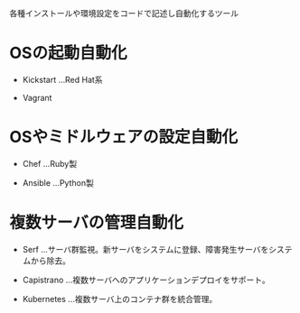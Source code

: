 各種インストールや環境設定をコードで記述し自動化するツール

# OSの起動自動化

- Kickstart …Red Hat系

- Vagrant

# OSやミドルウェアの設定自動化

- Chef …Ruby製

- Ansible …Python製

# 複数サーバの管理自動化

- Serf …サーバ群監視。新サーバをシステムに登録、障害発生サーバをシステムから除去。

- Capistrano …複数サーバへのアプリケーションデプロイをサポート。

- Kubernetes …複数サーバ上のコンテナ群を統合管理。
